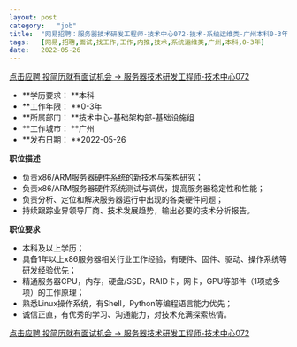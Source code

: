 ```yaml
---
layout:	post
category:	"job"
title:	"网易招聘：服务器技术研发工程师-技术中心072-技术-系统运维类-广州本科0-3年"
tags:	[网易,招聘,面试,找工作,工作,内推,技术,系统运维类,广州,本科,0-3年]
date:	2022-05-26
---
```


[点击应聘 投简历就有面试机会 -> 服务器技术研发工程师-技术中心072](http://mobile.bole.netease.com/bole/boleDetail?id=33691&employeeId=346f03c3cda5f04c&key=all)



- **学历要求： **本科
- **工作年限： **0-3年
- **所属部门： **技术中心-基础架构部-基础设施组
- **工作城市： **广州
- **发布日期： **2022-05-26



**职位描述**
* 负责x86/ARM服务器硬件系统的新技术与架构研究；    
* 负责x86/ARM服务器硬件系统测试与调优，提高服务器稳定性和性能；    
* 负责分析、定位和解决服务器运行中出现的各类硬件问题；    
* 持续跟踪业界领导厂商、技术发展趋势，输出必要的技术分析报告。    



**职位要求**
* 本科及以上学历；
* 具备1年以上x86服务器相关行业工作经验，有硬件、固件、驱动、操作系统等研发经验优先；
* 精通服务器CPU，内存，硬盘/SSD，RAID卡，网卡，GPU等部件（1项或多项）的工作原理；
* 熟悉Linux操作系统，有Shell，Python等编程语言能力优先；
* 诚信正直，有优秀的学习、沟通能力，对技术充满探索热情。



[点击应聘 投简历就有面试机会 -> 服务器技术研发工程师-技术中心072](http://mobile.bole.netease.com/bole/boleDetail?id=33691&employeeId=346f03c3cda5f04c&key=all)